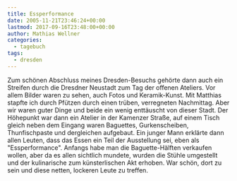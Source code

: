```yaml
---
title: Essperformance
date: 2005-11-21T23:46:24+00:00
lastmod: 2017-09-16T23:48:00+00:00
author: Mathias Wellner
categories:
  - tagebuch
tags:
  - dresden
---
```

Zum schönen Abschluss meines Dresden-Besuchs gehörte dann auch ein Streifen durch die Dresdner Neustadt zum Tag der offenen Ateliers. Vor allem Bilder waren zu sehen, auch Fotos und Keramik-Kunst. Mit Matthias stapfte ich durch Pfützen durch einen trüben, verregneten Nachmittag. Aber wir waren guter Dinge und beide ein wenig enttäuscht von dieser Stadt. Der Höhepunkt war dann ein Atelier in der Kamenzer Straße, auf einem Tisch gleich neben dem Eingang waren Baguettes, Gurkenscheiben, Thunfischpaste und dergleichen aufgebaut. Ein junger Mann erklärte dann allen Leuten, dass das Essen ein Teil der Ausstellung sei, eben als "Essperformance". Anfangs habe man die Baguette-Hälften verkaufen wollen, aber da es allen sichtlich mundete, wurden die Stühle umgestellt und der kulinarische zum künsterlischen Akt erhoben. War schön, dort zu sein und diese netten, lockeren Leute zu treffen.